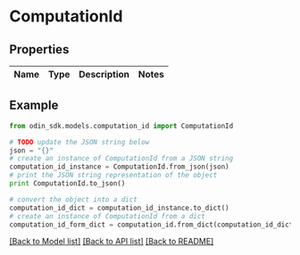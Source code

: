 # ComputationId


## Properties

Name | Type | Description | Notes
------------ | ------------- | ------------- | -------------

## Example

```python
from odin_sdk.models.computation_id import ComputationId

# TODO update the JSON string below
json = "{}"
# create an instance of ComputationId from a JSON string
computation_id_instance = ComputationId.from_json(json)
# print the JSON string representation of the object
print ComputationId.to_json()

# convert the object into a dict
computation_id_dict = computation_id_instance.to_dict()
# create an instance of ComputationId from a dict
computation_id_form_dict = computation_id.from_dict(computation_id_dict)
```
[[Back to Model list]](../README.md#documentation-for-models) [[Back to API list]](../README.md#documentation-for-api-endpoints) [[Back to README]](../README.md)


